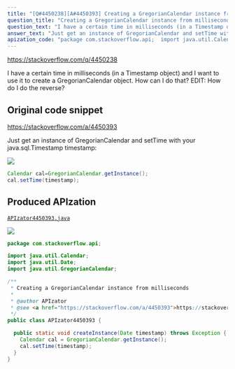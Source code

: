 ```yaml
---
title: "[Q#4450238][A#4450393] Creating a GregorianCalendar instance from milliseconds"
question_title: "Creating a GregorianCalendar instance from milliseconds"
question_text: "I have a certain time in milliseconds (in a Timestamp object) and I want to use it to create a GregorianCalendar object. How can I do that? EDIT: How do I do the reverse?"
answer_text: "Just get an instance of GregorianCalendar and setTime with your java.sql.Timestamp timestamp:"
apization_code: "package com.stackoverflow.api;  import java.util.Calendar; import java.util.Date; import java.util.GregorianCalendar;  /**  * Creating a GregorianCalendar instance from milliseconds  *  * @author APIzator  * @see <a href=\"https://stackoverflow.com/a/4450393\">https://stackoverflow.com/a/4450393</a>  */ public class APIzator4450393 {    public static void createInstance(Date timestamp) throws Exception {     Calendar cal = GregorianCalendar.getInstance();     cal.setTime(timestamp);   } }"
---
```


https://stackoverflow.com/q/4450238

I have a certain time in milliseconds (in a Timestamp object) and I want to use it to create a GregorianCalendar object. How can I do that?
EDIT: How do I do the reverse?



## Original code snippet

https://stackoverflow.com/a/4450393

Just get an instance of GregorianCalendar and setTime with your java.sql.Timestamp timestamp:

<div class="code-logo"><img src="/stackoverflow.png" /></div>

```java
Calendar cal=GregorianCalendar.getInstance();
cal.setTime(timestamp);
```

## Produced APIzation

[`APIzator4450393.java`](https://github.com/pasqualesalza/apization/raw/main/data/search/APIzator4450393.java)

<div class="code-logo"><img src="/apizator.png" /></div>

```java
package com.stackoverflow.api;

import java.util.Calendar;
import java.util.Date;
import java.util.GregorianCalendar;

/**
 * Creating a GregorianCalendar instance from milliseconds
 *
 * @author APIzator
 * @see <a href="https://stackoverflow.com/a/4450393">https://stackoverflow.com/a/4450393</a>
 */
public class APIzator4450393 {

  public static void createInstance(Date timestamp) throws Exception {
    Calendar cal = GregorianCalendar.getInstance();
    cal.setTime(timestamp);
  }
}

```